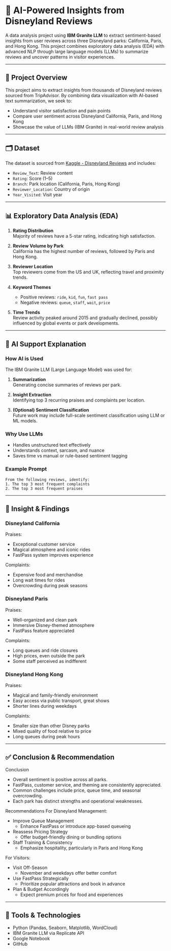 # 🏰 AI-Powered Insights from Disneyland Reviews

A data analysis project using **IBM Granite LLM** to extract sentiment-based insights from user reviews across three Disneyland parks: California, Paris, and Hong Kong. This project combines exploratory data analysis (EDA) with advanced NLP through large language models (LLMs) to summarize reviews and uncover patterns in visitor experiences.

---

## 📌 Project Overview

This project aims to extract insights from thousands of Disneyland reviews sourced from TripAdvisor. By combining data visualization with AI-based text summarization, we seek to:

- Understand visitor satisfaction and pain points
- Compare user sentiment across Disneyland California, Paris, and Hong Kong
- Showcase the value of LLMs (IBM Granite) in real-world review analysis

---

## 🗂️ Dataset

The dataset is sourced from [Kaggle - Disneyland Reviews](https://www.kaggle.com/datasets/mateenahmedzai/disneyland-reviews) and includes:

- `Review_Text`: Review content
- `Rating`: Score (1–5)
- `Branch`: Park location (California, Paris, Hong Kong)
- `Reviewer_Location`: Country of origin
- `Year_Visited`: Visit year

---

## 📊 Exploratory Data Analysis (EDA)

1. **Rating Distribution**  
   Majority of reviews have a 5-star rating, indicating high satisfaction.

2. **Review Volume by Park**  
   California has the highest number of reviews, followed by Paris and Hong Kong.

3. **Reviewer Location**  
   Top reviewers come from the US and UK, reflecting travel and proximity trends.

4. **Keyword Themes**  
   - Positive reviews: `ride`, `kid`, `fun`, `fast pass`
   - Negative reviews: `queue`, `staff`, `wait`, `price`

5. **Time Trends**  
   Review activity peaked around 2015 and gradually declined, possibly influenced by global events or park developments.

---

## 🤖 AI Support Explanation

### How AI is Used

The IBM Granite LLM (Large Language Model) was used for:

1. **Summarization**  
   Generating concise summaries of reviews per park.

2. **Insight Extraction**  
   Identifying top 3 recurring praises and complaints per location.

3. **(Optional) Sentiment Classification**  
   Future work may include full-scale sentiment classification using LLM or ML models.

### Why Use LLMs

- Handles unstructured text effectively
- Understands context, sarcasm, and nuance
- Saves time vs manual or rule-based sentiment tagging

### Example Prompt

```text
From the following reviews, identify:
1. The top 3 most frequent complaints
2. The top 3 most frequent praises
```
---

## 🧠 Insight & Findings
### Disneyland California
Praises:
- Exceptional customer service
- Magical atmosphere and iconic rides
- FastPass system improves experience

Complaints:
- Expensive food and merchandise
- Long wait times for rides
- Overcrowding during peak seasons

### Disneyland Paris
Praises:
- Well-organized and clean park
- Immersive Disney-themed atmosphere
- FastPass feature appreciated

Complaints:
- Long queues and ride closures
- High prices, even outside the park
- Some staff perceived as indifferent

### Disneyland Hong Kong
Praises:
- Magical and family-friendly environment
- Easy access via public transport, great shows
- Shorter lines during weekdays

Complaints:
- Smaller size than other Disney parks
- Mixed quality of food relative to price
- Long queues during peak hours

---

## ✅ Conclusion & Recommendation
Conclusion
- Overall sentiment is positive across all parks.
- FastPass, customer service, and theming are consistently appreciated.
- Common challenges include price, queue time, and seasonal overcrowding.
- Each park has distinct strengths and operational weaknesses.

Recommendations
For Disneyland Management:
- Improve Queue Management
   - Enhance FastPass or introduce app-based queueing
- Reassess Pricing Strategy
   - Offer budget-friendly dining or bundling options
- Staff Training & Consistency
   - Emphasize hospitality, particularly in Paris and Hong Kong

For Visitors:
- Visit Off-Season
   - November and weekdays offer better comfort
- Use FastPass Strategically
   - Prioritize popular attractions and book in advance
- Plan & Budget Accordingly
   - Expect premium prices for food and experiences

---

## 🧰 Tools & Technologies
- Python (Pandas, Seaborn, Matplotlib, WordCloud)
- IBM Granite LLM via Replicate API
- Google  Notebook
- GitHub
